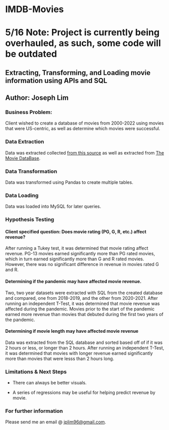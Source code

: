 # IMDB-Movies

# 5/16 Note: Project is currently being overhauled, as such, some code will be outdated

## Extracting, Transforming, and Loading movie information using APIs and SQL

## Author: Joseph Lim

### Business Problem:
Client wished to create a database of movies from 2000-2022 using movies that were US-centric, as well as determine which movies were successful.

### Data Extraction

Data was extracted collected [from this source](https://datasets.imdbws.com/) as well as extracted from [The Movie DataBase](https://www.themoviedb.org/).

### Data Transformation

Data was transformed using Pandas to create multiple tables.

### Data Loading

Data was loaded into MySQL for later queries.

### Hypothesis Testing

#### Client specified question: Does movie rating (PG, G, R, etc.) affect revenue?

After running a Tukey test, it was determined that movie rating affect revenue. PG-13 movies earned significantly more than PG rated movies, which in turn earned significantly more than G and R rated movies. However, there was no significant difference in revenue in movies rated G and R.

#### Determining if the pandemic may have affected movie revenue.

Two, two year datasets were extracted with SQL from the created database and compared, one from 2018-2019, and the other from 2020-2021. After running an independent T-Test, it was determined that movie revenue was affected during the pandemic. Movies prior to the start of the pandemic earned more revenue than movies that debuted during the first two years of the pandemic.

#### Determining if movie length may have affected movie revenue

Data was extracted from the SQL database and sorted based off of if it was 2 hours or less, or longer than 2 hours. After running an independent T-Test, it was determined that movies with longer revenue earned significantly more than movies that were lesss than 2 hours long. 

### Limitations & Next Steps
* There can always be better visuals.

* A series of regressions may be useful for helping predict revenue by movie.

### For further information

Please send me an email @ jplim96@gmail.com. 
